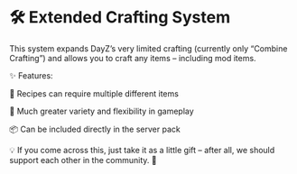 # 🛠️ Extended Crafting System

This system expands DayZ’s very limited crafting (currently only “Combine Crafting”) and allows you to craft any items – including mod items.

✨ Features:

🔄 Recipes can require multiple different items

🎒 Much greater variety and flexibility in gameplay

📦 Can be included directly in the server pack

💡 If you come across this, just take it as a little gift –
after all, we should support each other in the community. 🙂
